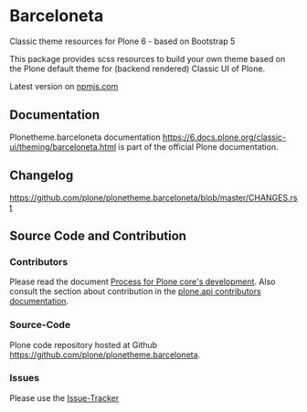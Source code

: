 # Barceloneta

Classic theme resources for Plone 6 - based on Bootstrap 5

This package provides scss resources to build your own theme based on the Plone default theme for (backend rendered) Classic UI of Plone.

Latest version on [npmjs.com](https://www.npmjs.com/package/@plone/plonetheme-barceloneta-base)

## Documentation
Plonetheme.barceloneta documentation https://6.docs.plone.org/classic-ui/theming/barceloneta.html is part of the official Plone documentation.

## Changelog
https://github.com/plone/plonetheme.barceloneta/blob/master/CHANGES.rst

## Source Code and Contribution

### Contributors
Please read the document [Process for Plone core's development](http://docs.plone.org/develop/coredev/docs/index.html). Also consult the section about contribution in the [plone.api contributors documentation](http://docs.plone.org/develop/plone.api/docs/contribute/index.html).

### Source-Code
Plone code repository hosted at Github https://github.com/plone/plonetheme.barceloneta.

### Issues
Please use the [Issue-Tracker](https://github.com/plone/plonetheme.barceloneta/issues)
